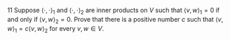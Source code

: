 11 Suppose $\langle\cdot, \cdot\rangle_{1}$ and $\langle\cdot, \cdot\rangle_{2}$ are inner products on $V$ such that $\langle v, w\rangle_{1}=0$ if and only if $\langle v, w\rangle_{2}=0$. Prove that there is a positive number $c$ such that $\langle v, w\rangle_{1}=c\langle v, w\rangle_{2}$ for every $v, w \in V$.
